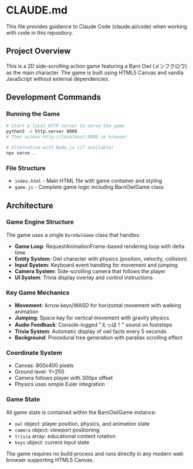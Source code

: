 # CLAUDE.md

This file provides guidance to Claude Code (claude.ai/code) when working with code in this repository.

## Project Overview

This is a 2D side-scrolling action game featuring a Barn Owl (メンフクロウ) as the main character. The game is built using HTML5 Canvas and vanilla JavaScript without external dependencies.

## Development Commands

### Running the Game
```bash
# Start a local HTTP server to serve the game
python3 -m http.server 8000
# Then access http://localhost:8000 in browser

# Alternative with Node.js (if available)
npx serve .
```

### File Structure
- `index.html` - Main HTML file with game container and styling
- `game.js` - Complete game logic including BarnOwlGame class

## Architecture

### Game Engine Structure
The game uses a single `BarnOwlGame` class that handles:
- **Game Loop**: RequestAnimationFrame-based rendering loop with delta time
- **Entity System**: Owl character with physics (position, velocity, collision)
- **Input System**: Keyboard event handling for movement and jumping
- **Camera System**: Side-scrolling camera that follows the player
- **UI System**: Trivia display overlay and control instructions

### Key Game Mechanics
- **Movement**: Arrow keys/WASD for horizontal movement with walking animation
- **Jumping**: Space key for vertical movement with gravity physics
- **Audio Feedback**: Console-logged "えっほ！" sound on footsteps
- **Trivia System**: Automatic display of owl facts every 5 seconds
- **Background**: Procedural tree generation with parallax scrolling effect

### Coordinate System
- Canvas: 800x400 pixels
- Ground level: Y=250
- Camera follows player with 300px offset
- Physics uses simple Euler integration

### Game State
All game state is contained within the BarnOwlGame instance:
- `owl` object: player position, physics, and animation state
- `camera` object: viewport positioning
- `trivia` array: educational content rotation
- `keys` object: current input state

The game requires no build process and runs directly in any modern web browser supporting HTML5 Canvas.